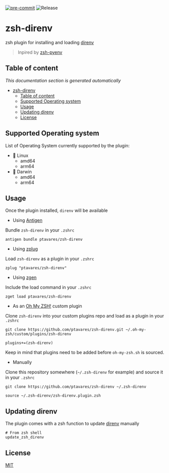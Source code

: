 [![pre-commit](https://img.shields.io/badge/pre--commit-enabled-brightgreen?logo=pre-commit&logoColor=white)](https://github.com/pre-commit/pre-commit)
![Release](https://img.shields.io/badge/Release_version-0.1.2-blue)

# zsh-direnv

zsh plugin for installing and loading [direnv](https://github.com/direnv/direnv.git)
>Inpired by [zsh-pyenv](https://github.com/mattberther/zsh-pyenv)
>
## Table of content

_This documentation section is generated automatically_

<!--TOC-->

- [zsh-direnv](#zsh-direnv)
  - [Table of content](#table-of-content)
  - [Supported Operating system](#supported-operating-system)
  - [Usage](#usage)
  - [Updating direnv](#updating-direnv)
  - [License](#license)

<!--TOC-->

## Supported Operating system

List of Operating System currently supported by the plugin:

- :penguin: Linux
  - amd64
  - arm64
- :apple: Darwin
  - amd64
  - arm64

## Usage

Once the plugin installed, `direnv` will be available

- Using [Antigen](https://github.com/zsh-users/antigen)

Bundle `zsh-direnv` in your `.zshrc`

```shell
antigen bundle ptavares/zsh-direnv
```

- Using [zplug](https://github.com/b4b4r07/zplug)

Load `zsh-direnv` as a plugin in your `.zshrc`

```shell
zplug "ptavares/zsh-direnv"
```

- Using [zgen](https://github.com/tarjoilija/zgen)

Include the load command in your `.zshrc`

```shell
zget load ptavares/zsh-direnv
```

- As an [Oh My ZSH!](https://github.com/robbyrussell/oh-my-zsh) custom plugin

Clone `zsh-direnv` into your custom plugins repo and load as a plugin in your `.zshrc`

```shell
git clone https://github.com/ptavares/zsh-direnv.git ~/.oh-my-zsh/custom/plugins/zsh-direnv
```

```shell
plugins+=(zsh-direnv)
```

Keep in mind that plugins need to be added before `oh-my-zsh.sh` is sourced.

- Manually

Clone this repository somewhere (`~/.zsh-direnv` for example) and source it in your `.zshrc`

```shell
git clone https://github.com/ptavares/zsh-direnv ~/.zsh-direnv
```

```shell
source ~/.zsh-direnv/zsh-direnv.plugin.zsh
```

## Updating direnv

The plugin comes with a zsh function to update [direnv](https://github.com/direnv/direnv.git) manually

```shell
# From zsh shell
update_zsh_direnv
```

## License

[MIT](LICENCE)
